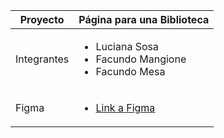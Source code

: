 <table>
    <thead>
        <tr>
            <th>Proyecto</th>
            <th>Página para una Biblioteca</th>
        </tr>
    </thead>
    <tbody>
        <tr>
            <td>Integrantes</td>
            <td>
                <ul>
                    <li>Luciana Sosa</li>
                    <li>Facundo Mangione</li>
                    <li>Facundo Mesa</li>
                </ul>
            </td>
        </tr>
        <tr>
            <td>Figma</td>
            <td>
                <ul>
                    <li><a href="https://www.figma.com/proto/XcsWSAdDceCSXh2qAsn0Uy/Biblioteca?node-id=0-1&t=M7SOE3meEdsbwJt6-0&scaling=scale-down&content-scaling=fixed&page-id=0%3A1">Link a Figma</a></li>
                </ul>
            </td>
        </tr>
    </tbody>
</table>

